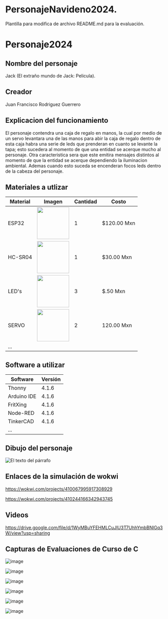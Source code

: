 # PersonajeNavideno2024.


Plantilla para modifica  de archivo README.md para la evaluación.

# Personaje2024
## Nombre del personaje
Jack (El extraño mundo de Jack: Pelicula).
## Creador
Juan Francisco Rodriguez Guerrero
## Explicacion del funcionamiento
El personaje contendra una caja de regalo en manos, la cual por medio de un servo levantara una de las manos para abir la caja de regalo
dentro de esta caja habra una serie de leds que prenderan en cuanto se levante la tapa; esto sucedera al momento de que una entidad se acerque
mucho al personaje.
Otra caracteristica sera que este emitira mensajes distintos al momento de que la entidad se acerque dependiendo la iluminacion ambiental.
Ademas cuando esto suceda se encenderan focos leds dentro de la cabeza del personaje.
## Materiales a utlizar
|Material|Imagen|Cantidad|Costo|
|--|--|--|--|
|ESP32|<img src="https://github.com/user-attachments/assets/0d280367-493e-4f7c-a587-36e1f822116b" width="100"/>|1|$120.00 Mxn|
|HC-SR04|<img width="100" src="https://github.com/user-attachments/assets/e8f3a364-83e3-4194-9eb1-15547012fb1b" />|1|$30.00 Mxn|
|LED's|<img width="100" src="https://www.steren.com.mx/media/catalog/product/cache/0236bbabe616ddcff749ccbc14f38bf2/image/1709082e0/led-de-5-mm-color-rojo-claro.jpg" />|3|$.50 Mxn|
|SERVO|<img width="100" src="https://moviltronics.com/moviltronics.com/wp-content/uploads/2019/09/39.png" />|2|120.00 Mxn|
|...||||

## Software a utilizar
|Software|Versión|
|--|--|
|Thonny|4.1.6|
|Arduino IDE|4.1.6|
|FritXing|4.1.6|
|Node-RED|4.1.6|
|TinkerCAD|4.1.6|
|...||

## Dibujo del personaje
![El texto del párrafo](https://github.com/user-attachments/assets/ecb4f677-87c2-4c3c-8f75-135e0655308a)

## Enlaces de la simulación de wokwi
https://wokwi.com/projects/410067995917308929

https://wokwi.com/projects/410244166342943745
## Videos
https://drive.google.com/file/d/1WyMBuYFEHMLCuJlU3T7UhhYmbBNlGq3W/view?usp=sharing

## Capturas de Evaluaciones de Curso de C

![image](https://github.com/user-attachments/assets/62749015-6dee-4d0f-94e3-d20fbf01f4cf)

![image](https://github.com/user-attachments/assets/ff796d39-3a84-4d68-a609-56beb532aca9)


![image](https://github.com/user-attachments/assets/fdc5f521-1de7-4470-97fe-3a63ae8e7b91)


![image](https://github.com/user-attachments/assets/5851ad1e-4f53-4bd0-917e-7467c0608b13)



![image](https://github.com/user-attachments/assets/95ac62e2-71e4-4774-8ac8-1f07e771cfbe)


![image](https://github.com/user-attachments/assets/e59d8c62-319a-4e64-a8bb-b47fff371584)




